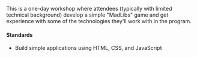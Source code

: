 This is a one-day workshop where attendees (typically with limited technical background) develop a simple "MadLibs" game and get experience with some of the technologies they'll work with in the program.

#### Standards

* Build simple applications using HTML, CSS, and JavaScript

